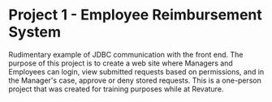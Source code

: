 # Project 1 - Employee Reimbursement System
Rudimentary example of JDBC communication with the front end. The purpose of this project is to create a web site where Managers and Employees can login, view submitted requests based on permissions, and in the Manager's case, approve or deny stored requests. This is a one-person project that was created for training purposes while at Revature.
